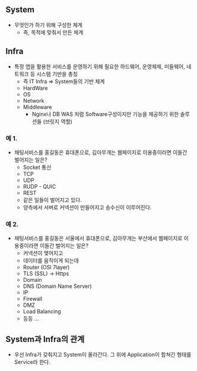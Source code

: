## System

-   무엇인가 하기 위해 구성한 체계
    -   즉, 목적에 맞춰서 만든 체계

## Infra

-   특정 앱을 활용한 서비스를 운영하기 위해 필요한 하드웨어, 운영체제, 미들웨어, 네트워크 등 시스템 기반을 총칭
    -   즉 IT Infra => System들의 기반 체계
    -   HardWare
    -   OS
    -   Network
    -   Middleware
        -   Nginx나 DB WAS 처럼 Software구성이지만 기능을 제공하기 위한 솔루션들 (브릿지 역할)

### 예 1.

-   채팅서비스를 홍길동은 휴대폰으로, 김아무개는 웹페이지로 이용중이라면 이들간 벌어지는 일은?
    -   Socket 통신
    -   TCP
    -   UDP
    -   RUDP - QUIC
    -   REST
    -   같은 일들이 벌어지고 있다.
    -   양측에서 서버로 커넥션이 만들어지고 송수신이 이루어진다.

### 예 2.

-   채팅서비스를 홍길동은 서울에서 휴대폰으로, 김아무개는 부산에서 웹페이지로 이용중이라면 이들간 벌어지는 일은?
    -   커넥션이 맺어지고
    -   데이터를 움직이게 되는데
    -   Router (OSI 7layer)
    -   TLS (SSL) -> Https
    -   Domain
    -   DNS (Domain Name Server)
    -   IP
    -   Firewall
    -   DMZ
    -   Load Balancing
    -   등등 ...

## System과 Infra의 관계

-   우선 Infra가 갖춰지고 System이 올라간다. 그 위에 Application이 합쳐긴 형태를 Service라 한다.

